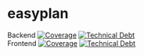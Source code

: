 # easyplan
Backend
[![Coverage](https://sonarcloud.io/api/project_badges/measure?project=alexanderleonidasguenzel_easyplan-backend&metric=coverage)](https://sonarcloud.io/summary/new_code?id=alexanderleonidasguenzel_easyplan-backend)
[![Technical Debt](https://sonarcloud.io/api/project_badges/measure?project=alexanderleonidasguenzel_easyplan-backend&metric=sqale_index)](https://sonarcloud.io/summary/new_code?id=alexanderleonidasguenzel_easyplan-backend)
<br>
Frontend
[![Coverage](https://sonarcloud.io/api/project_badges/measure?project=alexanderleonidasguenzel_easyplan-frontend&metric=coverage)](https://sonarcloud.io/summary/new_code?id=alexanderleonidasguenzel_easyplan-frontend)
[![Technical Debt](https://sonarcloud.io/api/project_badges/measure?project=alexanderleonidasguenzel_easyplan-frontend&metric=sqale_index)](https://sonarcloud.io/summary/new_code?id=alexanderleonidasguenzel_easyplan-frontend)
